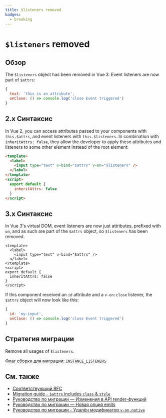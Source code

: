 ```yaml
---
title: $listeners removed
badges:
  - breaking
---
```


# `$listeners` removed <MigrationBadges :badges="$frontmatter.badges" />

## Обзор

The `$listeners` object has been removed in Vue 3. Event listeners are now part of `$attrs`:

```js
{
  text: 'this is an attribute',
  onClose: () => console.log('close Event triggered')
}
```

## 2.x Синтаксис

In Vue 2, you can access attributes passed to your components with `this.$attrs`, and event listeners with `this.$listeners`.
In combination with `inheritAttrs: false`, they allow the developer to apply these attributes and listeners to some other element instead of the root element:

```html
<template>
  <label>
    <input type="text" v-bind="$attrs" v-on="$listeners" />
  </label>
</template>
<script>
  export default {
    inheritAttrs: false
  }
</script>
```

## 3.x Синтаксис

In Vue 3's virtual DOM, event listeners are now just attributes, prefixed with `on`, and as such are part of the `$attrs` object, so `$listeners` has been removed.

```vue
<template>
  <label>
    <input type="text" v-bind="$attrs" />
  </label>
</template>
<script>
export default {
  inheritAttrs: false
}
</script>
```

If this component received an `id` attribute and a `v-on:close` listener, the `$attrs` object will now look like this:

```js
{
  id: 'my-input',
  onClose: () => console.log('close Event triggered')
}
```

## Стратегия миграции

Remove all usages of `$listeners`.

[Флаг сборки для миграции: `INSTANCE_LISTENERS`](../migration-build.html#compat-configuration)

## См. также

- [Соответствующий RFC](https://github.com/vuejs/rfcs/blob/master/active-rfcs/0031-attr-fallthrough.md)
- [Migration guide - `$attrs` includes `class` & `style`](./attrs-includes-class-style.md)
- [Руководство по миграции — Изменения в API render-функций](./render-function-api.md)
- [Руководство по миграции — Новая опция emits](./emits-option.md)
- [Руководство по миграции - Удалён модификатор `v-on.native`](./v-on-native-modifier-removed.md)

